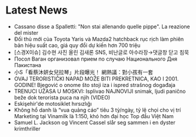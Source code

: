 # Latest News
-  Cassano disse a Spalletti: "Non stai allenando quelle pippe". La reazione del mister
-  Đối thủ mới của Toyota Yaris và Mazda2 hatchback rục rịch làm phiên bản hiệu suất cao, giá quy đổi dự kiến hơn 700 triệu
-  [스경X이슈] 김수현 사진 올린 김새론 SNS, 비난글로 아수라장→댓글창 닫고 침묵
-  Посол Ваган организовал прием по случаю Национального Дня Пакистана
-  小S「看蔡沐妍女兒拉琴」片段曝光！ 網熱議：對小孩有一套
-  OVAJ TERORISTIČKI NAPAD MOŽE BITI PREKRETNICA, KAO I 2001. GODINE! Bjegović o onome što stoji iza i ispred strašnog događaja
-  TRENUCI UŽASA U MOSKVI: Isplivao NAJNOVIJI snimak, ljudi panično beže dok terorista puca na njih (VIDEO)
-  Eskişehir'de motosiklet hırsızlığı
-  Không hổ danh là “vua quảng cáo” tiêu 3 tỷ/ngày, tỷ lệ chọi cho vị trí Marketing tại Vinamilk là 1:150, khó hơn đại học Top đầu Việt Nam
-  Samuel L. Jackson og Vincent Cassel slår seg sammen i en dyster krimthriller
